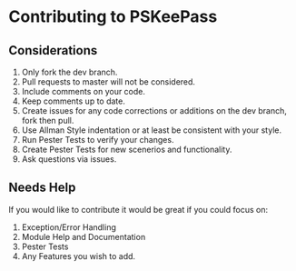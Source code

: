 # Contributing to PSKeePass

## Considerations

1. Only fork the dev branch.
2. Pull requests to master will not be considered.
3. Include comments on your code.
4. Keep comments up to date.
5. Create issues for any code corrections or additions on the dev branch, fork then pull.
6. Use Allman Style indentation or at least be consistent with your style.
7. Run Pester Tests to verify your changes.
8. Create Pester Tests for new scenerios and functionality.
9. Ask questions via issues.

## Needs Help

If you would like to contribute it would be great if you could focus on:

1. Exception/Error Handling
2. Module Help and Documentation
3. Pester Tests
4. Any Features you wish to add.
